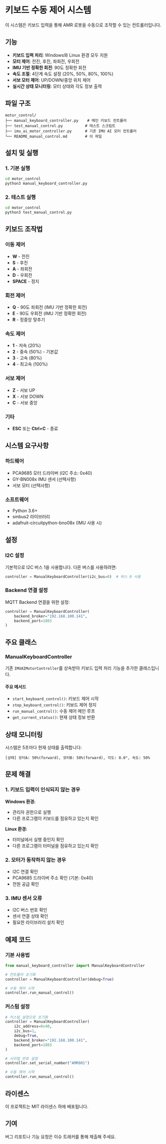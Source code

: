 # 키보드 수동 제어 시스템

이 시스템은 키보드 입력을 통해 AMR 로봇을 수동으로 조작할 수 있는 컨트롤러입니다.

## 기능

- **키보드 입력 처리**: Windows와 Linux 환경 모두 지원
- **모터 제어**: 전진, 후진, 좌회전, 우회전
- **IMU 기반 정확한 회전**: 90도 정확한 회전
- **속도 조절**: 4단계 속도 설정 (20%, 50%, 80%, 100%)
- **서보 모터 제어**: UP/DOWN/중앙 위치 제어
- **실시간 상태 모니터링**: 모터 상태와 각도 정보 출력

## 파일 구조

```
motor_control/
├── manual_keyboard_controller.py    # 메인 키보드 컨트롤러
├── test_manual_control.py          # 테스트 스크립트
├── imu_ai_motor_controller.py      # 기존 IMU AI 모터 컨트롤러
└── README_manual_control.md        # 이 파일
```

## 설치 및 실행

### 1. 기본 실행

```bash
cd motor_control
python3 manual_keyboard_controller.py
```

### 2. 테스트 실행

```bash
cd motor_control
python3 test_manual_control.py
```

## 키보드 조작법

### 이동 제어

- **W** - 전진
- **S** - 후진
- **A** - 좌회전
- **D** - 우회전
- **SPACE** - 정지

### 회전 제어

- **Q** - 90도 좌회전 (IMU 기반 정확한 회전)
- **E** - 90도 우회전 (IMU 기반 정확한 회전)
- **R** - 정중앙 맞추기

### 속도 제어

- **1** - 저속 (20%)
- **2** - 중속 (50%) - 기본값
- **3** - 고속 (80%)
- **4** - 최고속 (100%)

### 서보 제어

- **Z** - 서보 UP
- **X** - 서보 DOWN
- **C** - 서보 중앙

### 기타

- **ESC** 또는 **Ctrl+C** - 종료

## 시스템 요구사항

### 하드웨어

- PCA9685 모터 드라이버 (I2C 주소: 0x40)
- GY-BN008x IMU 센서 (선택사항)
- 서보 모터 (선택사항)

### 소프트웨어

- Python 3.6+
- smbus2 라이브러리
- adafruit-circuitpython-bno08x (IMU 사용 시)

## 설정

### I2C 설정

기본적으로 I2C 버스 1을 사용합니다. 다른 버스를 사용하려면:

```python
controller = ManualKeyboardController(i2c_bus=0)  # 버스 0 사용
```

### Backend 연결 설정

MQTT Backend 연결을 위한 설정:

```python
controller = ManualKeyboardController(
    backend_broker="192.168.100.141",
    backend_port=1883
)
```

## 주요 클래스

### ManualKeyboardController

기존 `IMUAIMotorController`를 상속받아 키보드 입력 처리 기능을 추가한 클래스입니다.

#### 주요 메서드

- `start_keyboard_control()`: 키보드 제어 시작
- `stop_keyboard_control()`: 키보드 제어 정지
- `run_manual_control()`: 수동 제어 메인 루프
- `get_current_status()`: 현재 상태 정보 반환

## 상태 모니터링

시스템은 5초마다 현재 상태를 출력합니다:

```
[상태] 모터A: 50%(forward), 모터B: 50%(forward), 각도: 0.0°, 속도: 50%
```

## 문제 해결

### 1. 키보드 입력이 인식되지 않는 경우

**Windows 환경:**

- 관리자 권한으로 실행
- 다른 프로그램이 키보드를 점유하고 있는지 확인

**Linux 환경:**

- 터미널에서 실행 중인지 확인
- 다른 프로그램이 터미널을 점유하고 있는지 확인

### 2. 모터가 동작하지 않는 경우

- I2C 연결 확인
- PCA9685 드라이버 주소 확인 (기본: 0x40)
- 전원 공급 확인

### 3. IMU 센서 오류

- I2C 버스 번호 확인
- 센서 연결 상태 확인
- 필요한 라이브러리 설치 확인

## 예제 코드

### 기본 사용법

```python
from manual_keyboard_controller import ManualKeyboardController

# 컨트롤러 초기화
controller = ManualKeyboardController(debug=True)

# 수동 제어 시작
controller.run_manual_control()
```

### 커스텀 설정

```python
# 커스텀 설정으로 초기화
controller = ManualKeyboardController(
    i2c_address=0x40,
    i2c_bus=1,
    debug=True,
    backend_broker="192.168.100.141",
    backend_port=1883
)

# 시리얼 번호 설정
controller.set_serial_number("AMR001")

# 수동 제어 시작
controller.run_manual_control()
```

## 라이센스

이 프로젝트는 MIT 라이센스 하에 배포됩니다.

## 기여

버그 리포트나 기능 요청은 이슈 트래커를 통해 제출해 주세요.
